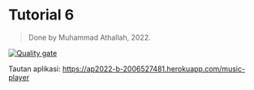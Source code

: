 # Tutorial 6

> Done by Muhammad Athallah, 2022.

[![Quality gate](https://sonarqube.cs.ui.ac.id/api/project_badges/quality_gate?project=AdvProg_reguler-2022_student_kelas-b_2006527481-Muhammad-Athallah_tutorial-6_AYA16_GamTzPxwcesEJV)](https://sonarqube.cs.ui.ac.id/dashboard?id=AdvProg_reguler-2022_student_kelas-b_2006527481-Muhammad-Athallah_tutorial-6_AYA16_GamTzPxwcesEJV)

Tautan aplikasi: https://ap2022-b-2006527481.herokuapp.com/music-player